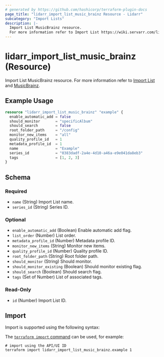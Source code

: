 ```yaml
---
# generated by https://github.com/hashicorp/terraform-plugin-docs
page_title: "lidarr_import_list_music_brainz Resource - Lidarr"
subcategory: "Import Lists"
description: |-
  Import List MusicBrainz resource.
  For more information refer to Import List https://wiki.servarr.com/lidarr/settings#import-lists and MusicBrainz https://wiki.servarr.com/lidarr/supported#musicbrainzseries.
---
```


# lidarr_import_list_music_brainz (Resource)

<!-- subcategory:Import Lists -->
Import List MusicBrainz resource.
For more information refer to [Import List](https://wiki.servarr.com/lidarr/settings#import-lists) and [MusicBrainz](https://wiki.servarr.com/lidarr/supported#musicbrainzseries).

## Example Usage

```terraform
resource "lidarr_import_list_music_brainz" "example" {
  enable_automatic_add = false
  should_monitor       = "specificAlbum"
  should_search        = false
  root_folder_path     = "/config"
  monitor_new_items    = "all"
  quality_profile_id   = 1
  metadata_profile_id  = 1
  name                 = "Example"
  series_id            = "0383dadf-2a4e-4d10-a46a-e9e041da8eb3"
  tags                 = [1, 2, 3]
}
```

<!-- schema generated by tfplugindocs -->
## Schema

### Required

- `name` (String) Import List name.
- `series_id` (String) Series ID.

### Optional

- `enable_automatic_add` (Boolean) Enable automatic add flag.
- `list_order` (Number) List order.
- `metadata_profile_id` (Number) Metadata profile ID.
- `monitor_new_items` (String) Monitor new items.
- `quality_profile_id` (Number) Quality profile ID.
- `root_folder_path` (String) Root folder path.
- `should_monitor` (String) Should monitor.
- `should_monitor_existing` (Boolean) Should monitor existing flag.
- `should_search` (Boolean) Should search flag.
- `tags` (Set of Number) List of associated tags.

### Read-Only

- `id` (Number) Import List ID.

## Import

Import is supported using the following syntax:

The [`terraform import` command](https://developer.hashicorp.com/terraform/cli/commands/import) can be used, for example:

```shell
# import using the API/UI ID
terraform import lidarr_import_list_music_brainz.example 1
```
